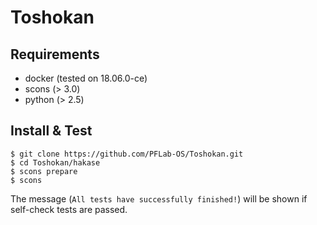 # Toshokan

## Requirements

* docker (tested on 18.06.0-ce)
* scons (> 3.0)
* python (> 2.5)

## Install & Test
```
$ git clone https://github.com/PFLab-OS/Toshokan.git
$ cd Toshokan/hakase
$ scons prepare
$ scons
```

The message (`All tests have successfully finished!`) will be shown if self-check tests are passed.

